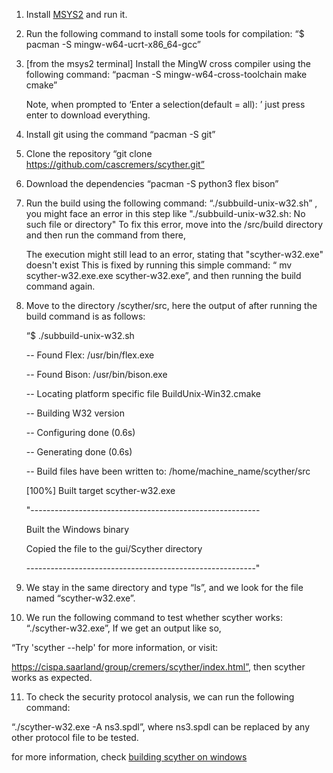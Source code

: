 1. Install [MSYS2](https://www.msys2.org) and run it.

2. Run the following command to install some tools for compilation:
 “$ pacman -S mingw-w64-ucrt-x86_64-gcc”

3. [from the msys2 terminal] Install the MingW cross compiler using the following command:
 “pacman -S mingw-w64-cross-toolchain make cmake”
 
   Note, when prompted to ‘Enter a selection(default = all): ’ just press enter to download everything.

4. Install git using the command
“pacman -S git”

5. Clone the repository
 “git clone https://github.com/cascremers/scyther.git”

6. Download the dependencies
 “pacman -S python3 flex bison”

7. Run the build using the following command:
 “./subbuild-unix-w32.sh” ,
 you might face an error in this step like "./subbuild-unix-w32.sh: No such file or directory"
 To fix this error, move into the /src/build directory and then run the command from there,

   The execution might still lead to an error, stating that "scyther-w32.exe" doesn't exist
   This is fixed by running this simple command:
   “ mv scyther-w32.exe.exe scyther-w32.exe”, and then running the build command again.

8. Move to the directory /scyther/src, here the output of after running the build command is as follows:
 
   “$ ./subbuild-unix-w32.sh
 
   -- Found Flex: /usr/bin/flex.exe

   -- Found Bison: /usr/bin/bison.exe

   -- Locating platform specific file BuildUnix-Win32.cmake

   -- Building W32 version

   -- Configuring done (0.6s)

   -- Generating done (0.6s)

   -- Build files have been written to: /home/machine_name/scyther/src

   [100%] Built target scyther-w32.exe


   "---------------------------------------------------------

   Built the Windows binary
 
   Copied the file to the gui/Scyther directory

    ---------------------------------------------------------"

9. We stay in the same directory and type “ls”, and we look for the file named “scyther-w32.exe”.

10. We run the following command to test whether scyther works:
   “./scyther-w32.exe”,
   If we get an output like so,

  “Try 'scyther --help' for more information, or visit:
  
  https://cispa.saarland/group/cremers/scyther/index.html”, then scyther works as expected.

11. To check the security protocol analysis, we can run the following command:

   “./scyther-w32.exe -A ns3.spdl”, where ns3.spdl can be replaced by any other protocol file to be tested.

for more information, check [building scyther on windows](https://github.com/cascremers/scyther/wiki/Instructions-for-building-on-Windows)





